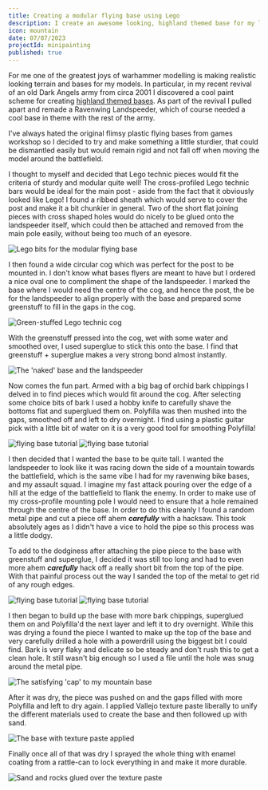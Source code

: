 ```yaml
---
title: Creating a modular flying base using Lego
description: I create an awesome looking, highland themed base for my landspeeder. Specifically I wanted to be able to attach and remove the stand itself separaetly. I used Lego Technic to do this.
icon: mountain
date: 07/07/2023
projectId: minipainting
published: true
---
```


For me one of the greatest joys of warhammer modelling is making realistic looking terrain and bases for my models. In particular, in my recent revival of an old Dark Angels army from circa 2001 I discovered a cool paint scheme for creating [highland themed bases](highland-themed-bases). As part of the revival I pulled apart and remade a Ravenwing Landspeeder, which of course needed a cool base in theme with the rest of the army.

I've always hated the original flimsy plastic flying bases from games workshop so I decided to try and make something a little sturdier, that could be dismantled easily but would remain rigid and not fall off when moving the model around the battlefield.

I thought to myself and decided that Lego technic pieces would fit the criteria of sturdy and modular quite well! The cross-profiled Lego technic bars would be ideal for the main post - aside from the fact that it obviously looked like Lego! I found a ribbed sheath which would serve to cover the post and make it a bit chunkier in general. Two of the short flat joining pieces with cross shaped holes would do nicely to be glued onto the landspeeder itself, which could then be attached and removed from the main pole easily, without being too much of an eyesore.

![Lego bits for the modular flying base](warhammer/flying-base/lego-flying-base_0.webp)

I then found a wide circular cog which was perfect for the post to be mounted in. I don't know what bases flyers are meant to have but I ordered a nice oval one to compliment the shape of the landspeeder. I marked the base where I would need the centre of the cog, and hence the post, the be for the landspeeder to align properly with the base and prepared some greenstuff to fill in the gaps in the cog.

![Green-stuffed Lego technic cog](warhammer/flying-base/lego-flying-base_1.webp)

With the greenstuff pressed into the cog, wet with some water and smoothed over, I used superglue to stick this onto the base. I find that greenstuff + superglue makes a very strong bond almost instantly.

![The 'naked' base and the landspeeder](warhammer/flying-base/lego-flying-base_3.webp)

Now comes the fun part. Armed with a big bag of orchid bark chippings I delved in to find pieces which would fit around the cog. After selecting some choice bits of bark I used a hobby knife to carefully shave the bottoms flat and superglued them on. Polyfilla was then mushed into the gaps, smoothed off and left to dry overnight. I find using a plastic guitar pick with a little bit of water on it is a very good tool for smoothing Polyfilla!

<div class="image-grid">
    <img
        src="/images/warhammer/flying-base/lego-flying-base_4.webp"
        alt="flying base tutorial"
        class="post-image">
    <img
        src="/images/warhammer/flying-base/lego-flying-base_5.webp"
        alt="flying base tutorial"
        class="post-image">
</div>

I then decided that I wanted the base to be quite tall. I wanted the landspeeder to look like it was racing down the side of a mountain towards the battlefield, which is the same vibe I had for my ravenwing bike bases, and my assault squad. I imagine my fast attack pouring over the edge of a hill at the edge of the battlefield to flank the enemy. In order to make use of my cross-profile mounting pole I would need to ensure that a hole remained through the centre of the base. In order to do this cleanly I found a random metal pipe and cut a piece off ahem ***carefully*** with a hacksaw. This took absolutely ages as I didn't have a vice to hold the pipe so this process was a little dodgy.

To add to the dodginess after attaching the pipe piece to the base with greenstuff and superglue, I decided it was still too long and had to even more ahem ***carefully*** hack off a really short bit from the top of the pipe. With that painful process out the way I sanded the top of the metal to get rid of any rough edges.

<div class="image-grid">
    <img
        src="/images/warhammer/flying-base/lego-flying-base_6.webp"
        alt="flying base tutorial"
        class="post-image">
    <img
        src="/images/warhammer/flying-base/lego-flying-base_7.webp"
        alt="flying base tutorial"
        class="post-image">
</div>

I then began to build up the base with more bark chippings, superglued them on and Polyfilla'd the next layer and left it to dry overnight. While this was drying a found the piece I wanted to make up the top of the base and very carefully drilled a hole with a powerdrill using the biggest bit I could find. Bark is very flaky and delicate so be steady and don't rush this to get a clean hole. It still wasn't big enough so I used a file until the hole was snug around the metal pipe.

![The satisfying 'cap' to my mountain base](warhammer/flying-base/lego-flying-base_8.webp)

After it was dry, the piece was pushed on and the gaps filled with more Polyfilla and left to dry again. I applied Vallejo texture paste liberally to unify the different materials used to create the base and then followed up with sand.

![The base with texture paste applied](warhammer/flying-base/lego-flying-base_10.webp)

Finally once all of that was dry I sprayed the whole thing with enamel coating from a rattle-can to lock everything in and make it more durable.

![Sand and rocks glued over the texture paste](warhammer/flying-base/lego-flying-base_9.webp)